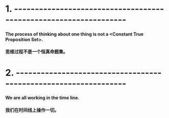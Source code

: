 # 1. -----------------------------------------------------------------
#### The process of thinking about one thing is not a \<Constant True Proposition Set\>.
#### 思维过程不是一个恒真命题集。

# 2. ----------------------------------------------------------------
#### We are all working in the time line.
#### 我们在时间线上操作一切。
